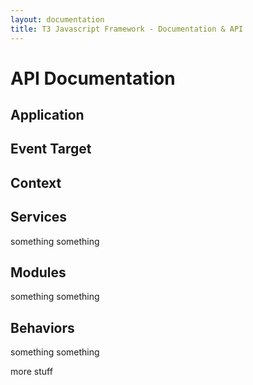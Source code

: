 ```yaml
---
layout: documentation
title: T3 Javascript Framework - Documentation & API
---
```


API Documentation
=================

## Application

## Event Target

## Context

## Services
something something

## Modules
something something

## Behaviors
something something

more stuff